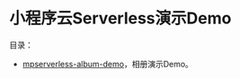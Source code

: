 # 小程序云Serverless演示Demo

目录：
- [mpserverless-album-demo](https://github.com/aliyun/alibabacloud-mpserverless-demo/tree/master/mpserverless-album-demo)，相册演示Demo。
